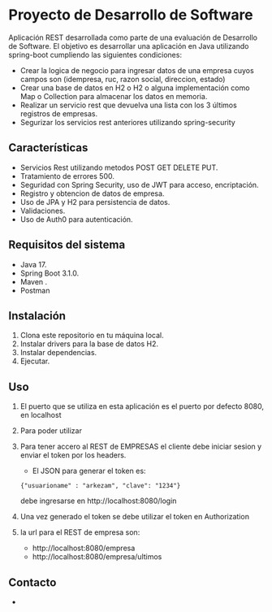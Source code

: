 

# Proyecto de Desarrollo de Software

Aplicación REST desarrollada como parte de una evaluación de Desarrollo de Software. El objetivo es desarrollar una aplicación en Java utilizando spring-boot cumpliendo las siguientes condiciones:

- Crear la logica de negocio para ingresar datos de una empresa cuyos campos son (idempresa, ruc, razon social, direccion, estado) 
- Crear una base de datos en H2 o H2 o alguna implementación como Map o Collection para almacenar los datos en memoria.
- Realizar un servicio rest que devuelva una lista con los 3 últimos registros de empresas.
- Segurizar los servicios rest anteriores utilizando spring-security 


## Características

-  Servicios Rest utilizando metodos POST GET DELETE PUT.
-  Tratamiento de errores 500.
-  Seguridad con Spring Security, uso de JWT para acceso, encriptación.
-  Registro y obtencion de datos de empresa.
-  Uso de JPA y H2 para persistencia de datos.
-  Validaciones.
-  Uso de Auth0 para autenticación.

## Requisitos del sistema

-  Java 17.
-  Spring Boot 3.1.0.
-  Maven .
-  Postman

## Instalación

1. Clona este repositorio en tu máquina local.
2. Instalar drivers para la base de datos H2.
3.  Instalar dependencias.
4. Ejecutar.


## Uso

1. El puerto que se utiliza en esta aplicación es el puerto por defecto 8080, en localhost
2. Para poder utilizar 
3. Para tener accero al REST de EMPRESAS el cliente debe iniciar sesion y enviar el token por los headers.
   - El JSON para generar el token es:
   ```
   {"usuarioname" : "arkezam", "clave": "1234"}
   ```
   debe ingresarse en     http://localhost:8080/login
4. Una vez generado el token se debe utilizar el token en Authorization



5. la url para el REST de empresa son:
   - http://localhost:8080/empresa
   - http://localhost:8080/empresa/ultimos


## Contacto

- [Kevin Arnold Paye Zamata]: [arkezam@gmail.com]

